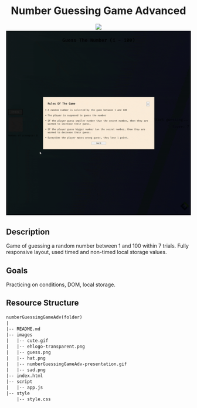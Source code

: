 <div align=center>
	<h1>Number Guessing Game Advanced</h1>
</div>

<div align="center">
	<a href="https://ehkarabas.github.io/js-exercises/interactiveJSexercises/numberGuessingGameAdv/">
		<img src="https://img.shields.io/badge/live-%23.svg?&style=for-the-badge&logo=www&logoColor=white%22&color=black">
	</a>
	<br>
	<img src="./images/numberGuessingGameAdv-presentation.gif"/>
</div>

## Description

Game of guessing a random number between 1 and 100 within 7 trials. Fully responsive layout, used timed and non-timed local storage values.

## Goals

Practicing on conditions, DOM, local storage.


## Resource Structure 

```
numberGuessingGameAdv(folder)
|
|-- README.md
|-- images
|   |-- cute.gif
|   |-- ehlogo-transparent.png
|   |-- guess.png
|   |-- hat.png
|   |-- numberGuessingGameAdv-presentation.gif
|   |-- sad.png
|-- index.html
|-- script
|   |-- app.js
|-- style
    |-- style.css
```


